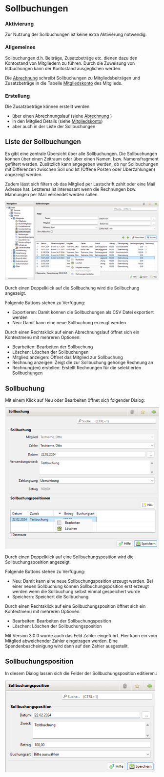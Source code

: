 # Sollbuchungen

### Aktivierung

Zur Nutzung der Sollbuchungen ist keine extra Aktivierung notwendig.

### Allgemeines

Sollbuchungen d.h. Beiträge, Zusatzbeträge etc. dienen dazu den Kontostand von Mitgliedern zu führen. Durch die Zuweisung von Istbuchungen kann der Kontostand ausgeglichen werden. 

Die [Abrechnung](../abrech/abrechnung.md) schreibt Sollbuchungen zu Mitgliedsbeiträgen und Zusatzbeträge in die Tabelle [Mitgliedskonto](content/mitgliedskonto.md) des Mitglieds.

### Erstellung 

Die Zusatzbeträge können erstellt werden
* über einen Abrechnungslauf (siehe [Abrechnung](../abrech/abrechnung.md) )
* in den Mitglied Details (siehe [Mitgliedskonto](content/mitgliedskonto.md)) 
* aber auch in der Liste der Sollbuchungen


## Liste der Sollbuchungen <a id="mitgliedskontouebersicht"></a>

Es gibt eine zentrale Übersicht über alle Sollbuchungen. Die Sollbuchungen können über einen Zeitraum oder über einen Namen, bzw. Namensfragment gefiltert werden. Zusätzlich kann angegeben werden, ob nur Sollbuchungen mit Differenzen zwischen Soll und Ist \(Offene Posten oder Überzahlungen\) angezeigt werden.

Zudem lässt sich filtern ob das Mitglied per Lastschrift zahlt oder eine Mail Adresse hat. Letzteres ist interessant wenn die Rechnungen bzw. Mahnungen per Mail versendet werden sollen.

![](img/SollbuchungenListeView.png)

Durch einen Doppelklick auf die Sollbuchung wird die Sollbuchung angezeigt.

Folgende Buttons stehen zu Verfügung:
* Exportieren: Damit können die Sollbuchungen als CSV Datei exportiert werden
* Neu: Damit kann eine neue Sollbuchung erzeugt werden

Durch einen Rechtsklick auf einen Abrechnungslauf öffnet sich ein Kontextmenü mit mehreren Optionen:
* Bearbeiten: Bearbeiten der Sollbuchung
* Löschen: Löschen der Sollbuchungen
* Mitglied anzeigen: Öffnet das Mitglied zur Sollbuchung
* Rechnung anzeigen: Zeigt die zur Sollbuchung gehörige Rechnung an
* Rechnung(en) erstellen: Erstellt Rechnungen für die selektierten Sollbuchungen


## Sollbuchung

Mit einem Klick auf Neu oder Bearbeiten öffnet sich folgender Dialog:

![](img/SollbuchungView.png)

Durch einen Doppelklick auf eine Sollbuchungsposition wird die Sollbuchungsposition angezeigt.

Folgende Buttons stehen zu Verfügung:
* Neu: Damit kann eine neue Sollbuchungsposition erzeugt werden. Bei einer neuen Sollbuchung können Sollbuchungsposition erst erzeugt werden wenn die Sollbuchung selbst einmal gespeichert wurde
* Speichern: Speichert die Sollbuchung

Durch einen Rechtsklick auf eine Sollbuchungsposition öffnet sich ein Kontextmenü mit mehreren Optionen:
* Bearbeiten: Bearbeiten der Sollbuchungsposition
* Löschen: Löschen der Sollbuchungsposition

Mit Version 3.0.0 wurde auch das Feld Zahler eingeführt. Hier kann ein vom Mitglied abweichender Zahler eingetragen werden. Eine Spendenbescheinigung wird dann auf den Zahler ausgestellt.

## Sollbuchungsposition

In diesem Dialog lassen sich die Felder der Sollbuchungsposition editieren.:

![](img/SollbuchungpositionView.png)